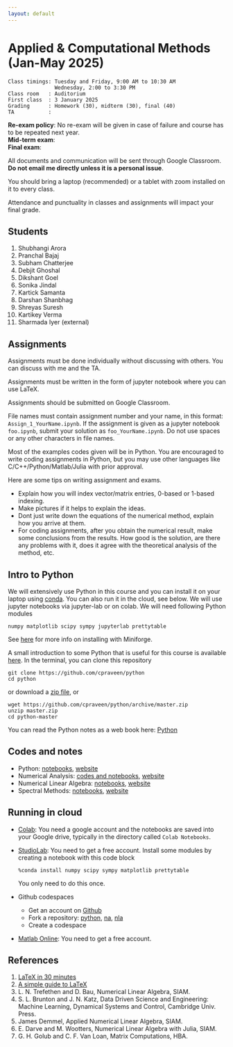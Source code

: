 ```yaml
---
layout: default
---
```


# Applied & Computational Methods (Jan-May 2025)

```text
Class timings: Tuesday and Friday, 9:00 AM to 10:30 AM  
               Wednesday, 2:00 to 3:30 PM
Class room   : Auditorium  
First class  : 3 January 2025  
Grading      : Homework (30), midterm (30), final (40)  
TA           :   
```

**Re-exam policy**: No re-exam will be given in case of failure and course has to be repeated next year.  
**Mid-term exam**:  
**Final exam**:

All documents and communication will be sent through Google Classroom. **Do not email me directly unless it is a personal issue**. 

You should bring a laptop (recommended) or a tablet with zoom installed on it to every class.

Attendance and punctuality in classes and assignments will impact your final grade.

## Students

1. Shubhangi Arora
1. Pranchal Bajaj
1. Subham Chatterjee
1. Debjit Ghoshal
1. Dikshant Goel
1. Sonika Jindal
1. Kartick Samanta
1. Darshan Shanbhag
1. Shreyas Suresh
1. Kartikey Verma
1. Sharmada Iyer (external)

## Assignments

Assignments must be done individually without discussing with others. You can discuss with me and the TA.

Assignments must be written in the form of jupyter notebook where you can use LaTeX.

Assignments should be submitted on Google Classroom.

File names must contain assignment number and your name, in this format: `Assign_1_YourName.ipynb`. If the assignment is given as a jupyter notebook `foo.ipynb`, submit your solution as `foo_YourName.ipynb`. Do not use spaces or any other characters in file names.

Most of the examples codes given will be in Python. You are encouraged to write coding assignments in Python, but you may use other languages like C/C++/Python/Matlab/Julia with prior approval.

Here are some tips on writing assignment and exams.

* Explain how you will index vector/matrix entries, 0-based or 1-based indexing. 
* Make pictures if it helps to explain the ideas.
* Dont just write down the equations of the numerical method, explain how you arrive at them.
* For coding assignments, after you obtain the numerical result, make some conclusions from the results. How good is the solution, are there any problems with it, does it agree with the theoretical analysis of the method, etc.

## Intro to Python

We will extensively use Python in this course and you can install it on your laptop using [conda](https://github.com/conda-forge/miniforge). You can also run it in the cloud, see below. We will use jupyter notebooks via jupyter-lab or on colab. We will need following Python modules

```text
numpy matplotlib scipy sympy jupyterlab prettytable
```

See [here](comp/conda.html) for more info on installing with Miniforge.

A small introduction to some Python that is useful for this course is available [here](https://github.com/cpraveen/python). In the terminal, you can clone this repository

```shell
git clone https://github.com/cpraveen/python
cd python
```

or download a [zip file](https://github.com/cpraveen/python/archive/master.zip), or

```shell
wget https://github.com/cpraveen/python/archive/master.zip
unzip master.zip
cd python-master
```

You can read the Python notes as a web book here: [Python](https://cpraveen.github.io/python)

## Codes and notes

* Python: [notebooks](https://github.com/cpraveen/python), [website](https://cpraveen.github.io/python)
* Numerical Analysis: [codes and notebooks](https://www.github.com/cpraveen/na), [website](https://cpraveen.github.io/numa)
* Numerical Linear Algebra: [notebooks](https://www.github.com/cpraveen/nla), [website](https://cpraveen.github.io/nla)
* Spectral Methods: [notebooks](https://github.com/cpraveen/chebpy), [website](https://cpraveen.github.io/chebpy)

## Running in cloud

* [Colab](https://colab.research.google.com): You need a google account and the notebooks are saved into your Google drive, typically in the directory called `Colab Notebooks`.

* [StudioLab](https://studiolab.sagemaker.aws): You need to get a free account. Install some modules by creating a notebook with this code block

    ```shell
    %conda install numpy scipy sympy matplotlib prettytable
    ```

    You only need to do this once.

* Github codespaces
  * Get an account on [Github](https://www.github.com)
  * Fork a repository: [python](https://github.com/cpraveen/python), [na](https://github.com/cpraveen/na), [nla](https://github.com/cpraveen/nla)
  * Create a codespace

* [Matlab Online](https://matlab.mathworks.com/): You need to get a free account.

## References

1. [LaTeX in 30 minutes](https://www.overleaf.com/learn/latex/Learn_LaTeX_in_30_minutes)
1. [A simple guide to LaTeX](https://latex-tutorial.com/tutorials)
1. L. N. Trefethen and D. Bau, Numerical Linear Algebra, SIAM.
1. S. L. Brunton and J. N. Katz, Data Driven Science and Engineering: Machine    Learning, Dynamical Systems and Control, Cambridge Univ. Press.
1. James Demmel, Applied Numerical Linear Algebra, SIAM.
1. E. Darve and M. Wootters, Numerical Linear Algebra with Julia, SIAM.
1. G. H. Golub and C. F. Van Loan, Matrix Computations, HBA.
